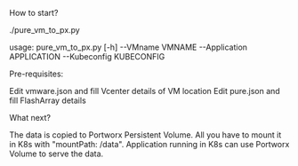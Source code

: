 How to start?

./pure_vm_to_px.py

usage: pure_vm_to_px.py [-h] 
       --VMname VMNAME 
       --Application APPLICATION
       --Kubeconfig KUBECONFIG


Pre-requisites:

Edit vmware.json and fill Vcenter details of VM location
Edit pure.json and fill FlashArray details 


What next?

The data is copied to Portworx Persistent Volume. All you have to mount it in K8s with "mountPath: /data". 
Application running in K8s can use Portworx Volume to serve the data.
